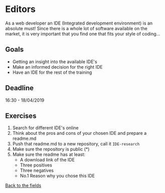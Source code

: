# Editors

As a web developer an IDE (Integrated development environment) is an absolute must!
Since there is a whole lot of software available on the market, it is very important that you find one that fits your style of coding...


## Goals

 - Getting an insight into the available IDE's
 - Make an informed decision for the right IDE
 - Have an IDE for the rest of the training
 
 
## Deadline
 
16:30 - 18/04/2019
 
 
## Exercises
 
 1. Search for different IDE's online
 1. Think about the pros and cons of your chosen IDE and prepare a readme.md
 1. Push that readme.md to a new repository, call it `IDE-research`
 1. Make sure the repository is public (*)
 1. Make sure the readme has at least:
 	- A download link of the IDE
 	- Three positives
 	- Three negatives
 	- No.1 Reason why you chose this IDE

[Back to the fields](/1.The-Fields/)

